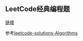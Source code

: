 ## LeetCode经典编程题  

[链接](https://www.nowcoder.com/ta/leetcode)  

参考[leetcode-solutions-Algorithms](https://github.com/OctopusLian/leetcode-solutions/tree/master/Algorithms)